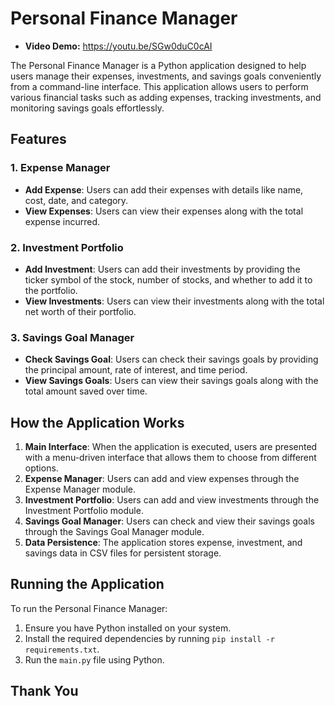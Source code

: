 # Personal Finance Manager

- **Video Demo:** https://youtu.be/SGw0duC0cAI

The Personal Finance Manager is a Python application designed to help users manage their expenses, investments, and savings goals conveniently from a command-line interface. This application allows users to perform various financial tasks such as adding expenses, tracking investments, and monitoring savings goals effortlessly.

## Features

### 1. Expense Manager

- **Add Expense**: Users can add their expenses with details like name, cost, date, and category.
- **View Expenses**: Users can view their expenses along with the total expense incurred.

### 2. Investment Portfolio

- **Add Investment**: Users can add their investments by providing the ticker symbol of the stock, number of stocks, and whether to add it to the portfolio.
- **View Investments**: Users can view their investments along with the total net worth of their portfolio.

### 3. Savings Goal Manager

- **Check Savings Goal**: Users can check their savings goals by providing the principal amount, rate of interest, and time period.
- **View Savings Goals**: Users can view their savings goals along with the total amount saved over time.

## How the Application Works

1. **Main Interface**: When the application is executed, users are presented with a menu-driven interface that allows them to choose from different options.
2. **Expense Manager**: Users can add and view expenses through the Expense Manager module.
3. **Investment Portfolio**: Users can add and view investments through the Investment Portfolio module.
4. **Savings Goal Manager**: Users can check and view their savings goals through the Savings Goal Manager module.
5. **Data Persistence**: The application stores expense, investment, and savings data in CSV files for persistent storage.

## Running the Application

To run the Personal Finance Manager:

1. Ensure you have Python installed on your system.
2. Install the required dependencies by running `pip install -r requirements.txt`.
3. Run the `main.py` file using Python.

## Thank You
